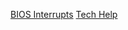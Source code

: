 [BIOS Interrupts](https://stanislavs.org/helppc/int_table.html)
[Tech Help](https://techhelpmanual.com)